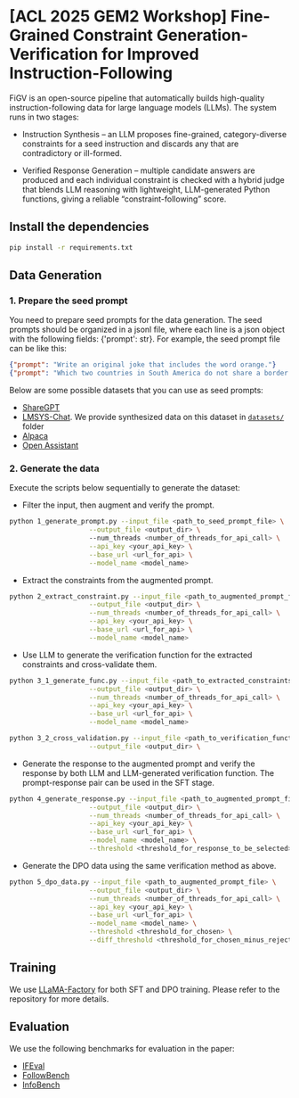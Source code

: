# [ACL 2025 GEM2 Workshop] Fine-Grained Constraint Generation-Verification for Improved Instruction-Following

FiGV is an open-source pipeline that automatically builds high-quality instruction-following data for large language models (LLMs).
The system runs in two stages:

* Instruction Synthesis – an LLM proposes fine-grained, category-diverse constraints for a seed instruction and discards any that are contradictory or ill-formed.

* Verified Response Generation – multiple candidate answers are produced and each individual constraint is checked with a hybrid judge that blends LLM reasoning with lightweight, LLM-generated Python functions, giving a reliable “constraint-following” score.

## Install the dependencies

```bash
pip install -r requirements.txt
```

## Data Generation

### 1. Prepare the seed prompt

You need to prepare seed prompts for the data generation. The seed prompts should be organized in a jsonl file, where each line is a json object with the following fields: {'prompt': str}.
For example, the seed prompt file can be like this:

```json
{"prompt": "Write an original joke that includes the word orange."}
{"prompt": "Which two countries in South America do not share a border with Brazil?"}
```

Below are some possible datasets that you can use as seed prompts:
- [ShareGPT](https://huggingface.co/datasets/RyokoAI/ShareGPT52K)
- [LMSYS-Chat](https://huggingface.co/datasets/lmsys/lmsys-chat-1m). We provide synthesized data on this dataset in [`datasets/`](datasets/) folder
- [Alpaca](https://huggingface.co/datasets/tatsu-lab/alpaca)
- [Open Assistant](https://huggingface.co/datasets/OpenAssistant/oasst2)

### 2. Generate the data

Execute the scripts below sequentially to generate the dataset:
    
- Filter the input, then augment and verify the prompt.
```bash
python 1_generate_prompt.py --input_file <path_to_seed_prompt_file> \
                    --output_file <output_dir> \ 
                    --num_threads <number_of_threads_for_api_call> \
                    --api_key <your_api_key> \
                    --base_url <url_for_api> \
                    --model_name <model_name>
```
- Extract the constraints from the augmented prompt.
```bash
python 2_extract_constraint.py --input_file <path_to_augmented_prompt_file> \
                    --output_file <output_dir> \
                    --num_threads <number_of_threads_for_api_call> \
                    --api_key <your_api_key> \
                    --base_url <url_for_api> \
                    --model_name <model_name>
```
- Use LLM to generate the verification function for the extracted constraints and cross-validate them.
```bash
python 3_1_generate_func.py --input_file <path_to_extracted_constraints_file> \
                    --output_file <output_dir> \
                    --num_threads <number_of_threads_for_api_call> \
                    --api_key <your_api_key> \
                    --base_url <url_for_api> \
                    --model_name <model_name>

python 3_2_cross_validation.py --input_file <path_to_verification_function_file> \
                    --output_file <output_dir> \
```

- Generate the response to the augmented prompt and verify the response by both LLM and LLM-generated verification function. The prompt-response pair can be used in the SFT stage.
```bash
python 4_generate_response.py --input_file <path_to_augmented_prompt_file> \
                    --output_file <output_dir> \
                    --num_threads <number_of_threads_for_api_call> \
                    --api_key <your_api_key> \
                    --base_url <url_for_api> \
                    --model_name <model_name> \
                    --threshold <threshold_for_response_to_be_selected>
```

- Generate the DPO data using the same verification method as above.
```bash
python 5_dpo_data.py --input_file <path_to_augmented_prompt_file> \
                    --output_file <output_dir> \
                    --num_threads <number_of_threads_for_api_call> \
                    --api_key <your_api_key> \
                    --base_url <url_for_api> \
                    --model_name <model_name> \
                    --threshold <threshold_for_chosen> \
                    --diff_threshold <threshold_for_chosen_minus_rejected>
```

## Training

We use [LLaMA-Factory](https://github.com/hiyouga/LLaMA-Factory) for both SFT and DPO training. Please refer to the repository for more details.

## Evaluation

We use the following benchmarks for evaluation in the paper:
- [IFEval](https://github.com/google-research/google-research/tree/master/instruction_following_eval)
- [FollowBench](https://github.com/YJiangcm/FollowBench)
- [InfoBench](https://github.com/qinyiwei/InfoBench)

